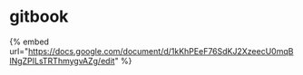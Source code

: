 # gitbook



{% embed url="https://docs.google.com/document/d/1kKhPEeF76SdKJ2XzeecU0mqBlNgZPILsTRThmygvAZg/edit" %}
